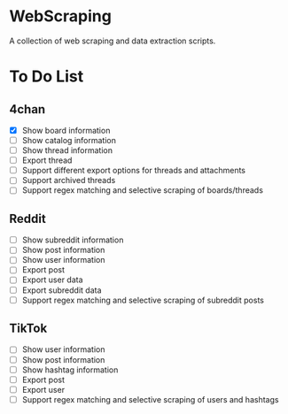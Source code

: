 # WebScraping
A collection of web scraping and data extraction scripts.

# To Do List
## 4chan
- [X] Show board information
- [ ] Show catalog information
- [ ] Show thread information
- [ ] Export thread
- [ ] Support different export options for threads and attachments
- [ ] Support archived threads
- [ ] Support regex matching and selective scraping of boards/threads

## Reddit
- [ ] Show subreddit information
- [ ] Show post information
- [ ] Show user information
- [ ] Export post
- [ ] Export user data
- [ ] Export subreddit data
- [ ] Support regex matching and selective scraping of subreddit posts

## TikTok
- [ ] Show user information
- [ ] Show post information
- [ ] Show hashtag information
- [ ] Export post
- [ ] Export user
- [ ] Support regex matching and selective scraping of users and hashtags
